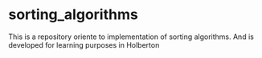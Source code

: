 # sorting_algorithms
This is a repository oriente to implementation of sorting algorithms. And is developed for learning purposes in Holberton
